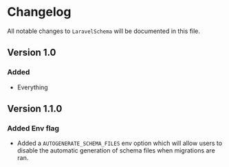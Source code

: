 # Changelog

All notable changes to `LaravelSchema` will be documented in this file.

## Version 1.0

### Added
- Everything

## Version 1.1.0

### Added Env flag

- Added a `AUTOGENERATE_SCHEMA_FILES` env option which will allow users to disable the automatic generation of schema files when migrations are ran.
